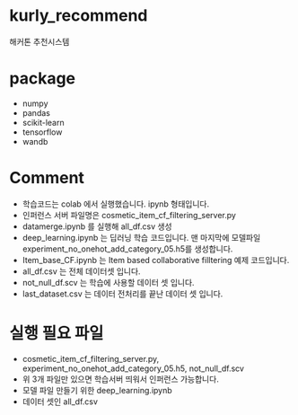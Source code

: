 # kurly_recommend
해커톤 추천시스템
# package
- numpy
- pandas
- scikit-learn
- tensorflow
- wandb

# Comment
- 학습코드는 colab 에서 실행했습니다. ipynb 형태입니다.
- 인퍼런스 서버 파일명은 cosmetic_item_cf_filtering_server.py
- datamerge.ipynb 를 실행해 all_df.csv 생성
- deep_learning.ipynb 는 딥러닝 학습 코드입니다. 맨 마지막에 모델파일 experiment_no_onehot_add_category_05.h5를 생성합니다.
- Item_base_CF.ipynb 는 Item based collaborative filltering 예제 코드입니다.
- all_df.csv 는 전체 데이터셋 입니다.
- not_null_df.scv 는 학습에 사용할 데이터 셋 입니다.
- last_dataset.csv 는 데이터 전처리를 끝난 데이터 셋 입니다. 

# 실행 필요 파일
- cosmetic_item_cf_filtering_server.py, experiment_no_onehot_add_category_05.h5, not_null_df.scv
- 위 3개 파일만 있으면 학습서버 띄워서 인퍼런스 가능합니다.
- 모델 파일 만들기 위한 deep_learning.ipynb 
- 데이터 셋인 all_df.csv 
